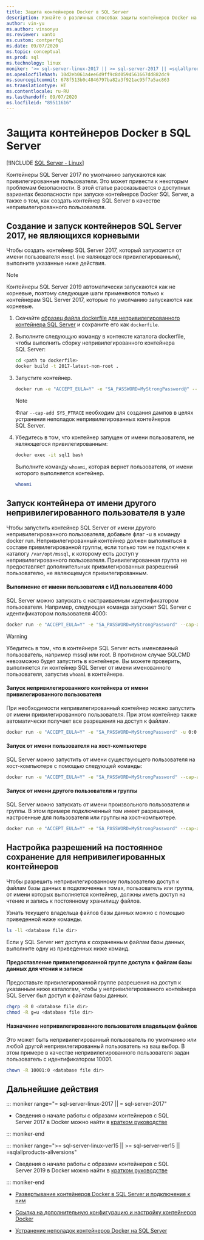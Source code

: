```yaml
---
title: Защита контейнеров Docker в SQL Server
description: Узнайте о различных способах защиты контейнеров Docker на SQL Server и о том, как запускать контейнеры на узле от имени другого непривилегированного пользователя.
author: vin-yu
ms.author: vinsonyu
ms.reviewer: vanto
ms.custom: contperfq1
ms.date: 09/07/2020
ms.topic: conceptual
ms.prod: sql
ms.technology: linux
moniker: '>= sql-server-linux-2017 || >= sql-server-2017 || =sqlallproducts-allversions'
ms.openlocfilehash: 10d2eb061a4ee6d9ff9c8d0594561667dd882dc9
ms.sourcegitcommit: 678f513b0c4846797ba82a3f921ac95f7a5ac863
ms.translationtype: HT
ms.contentlocale: ru-RU
ms.lasthandoff: 09/07/2020
ms.locfileid: "89511616"
---
```

# <a name="secure-sql-server-docker-containers"></a>Защита контейнеров Docker в SQL Server

[!INCLUDE [SQL Server - Linux](../includes/applies-to-version/sql-linux.md)]

Контейнеры SQL Server 2017 по умолчанию запускаются как привилегированные пользователи. Это может привести к некоторым проблемам безопасности. В этой статье рассказывается о доступных вариантах безопасности при запуске контейнеров Docker SQL Server, а также о том, как создать контейнер SQL Server в качестве непривилегированного пользователя.

## <a name="build-and-run-non-root-sql-server-2017-containers"></a><a id="buildnonrootcontainer"></a> Создание и запуск контейнеров SQL Server 2017, не являющихся корневыми

Чтобы создать контейнер SQL Server 2017, который запускается от имени пользователя `mssql` (не являющегося привилегированным), выполните указанные ниже действия.

> [!NOTE]
> Контейнеры SQL Server 2019 автоматически запускаются как не корневые, поэтому следующие шаги применяются только к контейнерам SQL Server 2017, которые по умолчанию запускаются как корневые.

1. Скачайте [образец файла dockerfile для непривилегированного контейнера SQL Server](https://raw.githubusercontent.com/microsoft/mssql-docker/master/linux/preview/examples/mssql-server-linux-non-root/Dockerfile) и сохраните его как `dockerfile`.

2. Выполните следующую команду в контексте каталога dockerfile, чтобы выполнить сборку непривилегированного контейнера SQL Server:

    ```bash
    cd <path to dockerfile>
    docker build -t 2017-latest-non-root .
    ```

3. Запустите контейнер.

    ```bash
    docker run -e "ACCEPT_EULA=Y" -e "SA_PASSWORD=MyStrongPassword@" --cap-add SYS_PTRACE --name sql1 -p 1433:1433 -d 2017-latest-non-root
    ```

    > [!NOTE]
    > Флаг `--cap-add SYS_PTRACE` необходим для создания дампов в целях устранения неполадок непривилегированных контейнеров SQL Server.

4. Убедитесь в том, что контейнер запущен от имени пользователя, не являющегося привилегированным:

    ```bash
    docker exec -it sql1 bash
    ```

    Выполните команду `whoami`, которая вернет пользователя, от имени которого выполняется контейнер.
    
    ```bash
    whoami
    ```

## <a name="run-container-as-a-different-non-root-user-on-the-host"></a><a id="nonrootuser"></a> Запуск контейнера от имени другого непривилегированного пользователя в узле

Чтобы запустить контейнер SQL Server от имени другого непривилегированного пользователя, добавьте флаг -u в команду docker run. Непривилегированный контейнер должен выполняться в составе привилегированной группы, если только том не подключен к каталогу `/var/opt/mssql`, к которому есть доступ у непривилегированного пользователя. Привилегированная группа не предоставляет дополнительных привилегированных разрешений пользователю, не являющемуся привилегированным.

#### <a name="run-as-a-user-with-a-uid-4000"></a>Выполнение от имени пользователя с ИД пользователя 4000

SQL Server можно запускать с настраиваемым идентификатором пользователя. Например, следующая команда запускает SQL Server с идентификатором пользователя 4000:

```bash
docker run -e "ACCEPT_EULA=Y" -e "SA_PASSWORD=MyStrongPassword" --cap-add SYS_PTRACE -u 4000:0 -p 1433:1433 -d mcr.microsoft.com/mssql/server:2019-latest
```

> [!Warning]
> Убедитесь в том, что в контейнере SQL Server есть именованный пользователь, например mssql или root. В противном случае SQLCMD невозможно будет запустить в контейнере. Вы можете проверить, выполняется ли контейнер SQL Server от имени именованного пользователя, запустив `whoami` в контейнере.

#### <a name="run-the-non-root-container-as-the-root-user"></a>Запуск непривилегированного контейнера от имени привилегированного пользователя

При необходимости непривилегированный контейнер можно запустить от имени привилегированного пользователя. При этом контейнер также автоматически получает все разрешения на доступ к файлам.

```bash
docker run -e "ACCEPT_EULA=Y" -e "SA_PASSWORD=MyStrongPassword" -u 0:0 -p 1433:1433 -d mcr.microsoft.com/mssql/server:2019-latest
```

#### <a name="run-as-a-user-on-your-host-machine"></a>Запуск от имени пользователя на хост-компьютере

SQL Server можно запустить от имени существующего пользователя на хост-компьютере с помощью следующей команды:
```bash
docker run -e "ACCEPT_EULA=Y" -e "SA_PASSWORD=MyStrongPassword" --cap-add SYS_PTRACE -u $(id -u myusername):0 -p 1433:1433 -d mcr.microsoft.com/mssql/server:2019-latest
```

#### <a name="run-as-a-different-user-and-group"></a>Запуск от имени другого пользователя и группы

SQL Server можно запускать от имени произвольного пользователя и группы. В этом примере подключенный том имеет разрешения, настроенные для пользователя или группы на хост-компьютере.

```bash
docker run -e "ACCEPT_EULA=Y" -e "SA_PASSWORD=MyStrongPassword" --cap-add SYS_PTRACE -u (id -u myusername):(id -g myusername) -v /path/to/mssql:/var/opt/mssql -p 1433:1433 -d mcr.microsoft.com/mssql/server:2019-latest
```

## <a name="configure-persistent-storage-permissions-for-non-root-containers"></a><a id="storagepermissions"></a> Настройка разрешений на постоянное сохранение для непривилегированных контейнеров

Чтобы разрешить непривилегированному пользователю доступ к файлам базы данных в подключенных томах, пользователь или группа, от имени которых выполняется контейнер, должны иметь доступ на чтение и запись к постоянному хранилищу файлов.  

Узнать текущего владельца файлов базы данных можно с помощью приведенной ниже команды.

```bash
ls -ll <database file dir>
```

Если у SQL Server нет доступа к сохраненным файлам базы данных, выполните одну из приведенных ниже команд.

#### <a name="grant-the-root-group-rw-access-to-the-db-files"></a>Предоставление привилегированной группе доступа к файлам базы данных для чтения и записи

Предоставьте привилегированной группе разрешения на доступ к указанным ниже каталогам, чтобы у непривилегированного контейнера SQL Server был доступ к файлам базы данных.

```bash
chgrp -R 0 <database file dir>
chmod -R g=u <database file dir>
```

#### <a name="set-the-non-root-user-as-the-owner-of-the-files"></a>Назначение непривилегированного пользователя владельцем файлов

Это может быть непривилегированный пользователь по умолчанию или любой другой непривилегированный пользователь на ваш выбор. В этом примере в качестве непривилегированного пользователя задан пользователь с идентификатором 10001.

```bash
chown -R 10001:0 <database file dir>
```

## <a name="next-steps"></a>Дальнейшие действия

<!--SQL Server 2017 on Linux -->
::: moniker range="= sql-server-linux-2017 || = sql-server-2017"

- Сведения о начале работы с образами контейнеров с SQL Server 2017 в Docker можно найти в [кратком руководстве](quickstart-install-connect-docker.md?view=sql-server-2017)

::: moniker-end

<!--SQL Server 2019 on Linux-->
::: moniker range=">= sql-server-linux-ver15 || >= sql-server-ver15 || =sqlallproducts-allversions"

- Сведения о начале работы с образами контейнеров с SQL Server 2019 в Docker можно найти в [кратком руководстве](quickstart-install-connect-docker.md?view=sql-server-ver15)

::: moniker-end

- [Развертывание контейнеров Docker в SQL Server и подключение к ним](sql-server-linux-docker-container-deployment.md)

- [Ссылка на дополнительную конфигурацию и настройку контейнеров Docker](sql-server-linux-docker-container-configure.md)

- [Устранение неполадок контейнеров Docker на SQL Server](sql-server-linux-docker-container-troubleshooting.md)